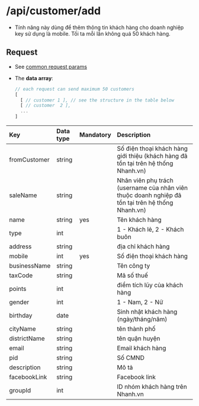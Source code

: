 # /api/customer/add

* Tính năng này dùng để thêm thông tin khách hàng cho doanh nghiệp key sử dụng là mobile. Tối ta mỗi lần không quá 50 khách hàng.

## Request

* See [common request params](../getting-started/api.md#request)
* The **data array**:

  ```javascript
  // each request can send maximum 50 customers
  [
    [ // customer 1 ], // see the structure in the table below
    [ // customer  2 ],
    ...
  ]
  ```

| Key | Data type | Mandatory | Description |
| :--- | :--- | :--- | :--- |
| fromCustomer | string |  | Số điện thoại khách hàng giới thiệu \(khách hàng đã tồn tại trên hệ thống Nhanh.vn\) |
| saleName | string |  | Nhân viên phụ trách \(username của nhân viên thuộc doanh nghiệp đã tồn tại trên hệ thống Nhanh.vn\) |
| name | string | yes | Tên khách hàng |
| type | int |  | 1 - Khách lẻ, 2 - Khách buôn |
| address | string |  | địa chỉ khách hàng |
| mobile | int | yes | Số điện thoại khách hàng |
| businessName | string |  | Tên công ty |
| taxCode | string |  | Mã số thuế |
| points | int |  | điểm tích lũy của khách hàng |
| gender | int |  | 1 - Nam, 2 - Nữ |
| birthday | date |  | Sinh nhật khách hàng (ngày/tháng/năm) |
| cityName | string |  | tên thành phố |
| districtName | string |  | tên quận huyện |
| email | string |  | Email khách hàng |
| pid | string |  | Số CMND |
| description | string |  | Mô tả |
| facebookLink | string |  | Facebook link |
| groupId | int |  | ID nhóm khách hàng trên Nhanh.vn |

